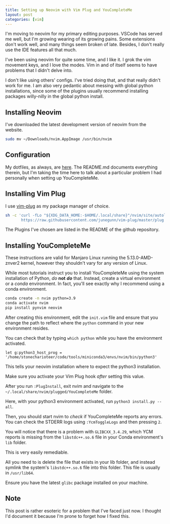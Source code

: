 ```yaml
---
title: Setting up Neovim with Vim Plug and YouCompleteMe
layout: post
categories: [vim]
---
```


I'm moving to neovim for my primary editing purposes. VSCode has served me
well, but I'm growing wearing of its growing pains. Some extensions don't work
well, and many things seem broken of late. Besides, I don't really use the IDE
features all that much.

I've been using neovim for quite some time, and I like it. I grok the vim
movement keys, and I love the modes. Vim in and of itself seems to have
problems that I didn't delve into.

I don't like using others' configs. I've tried doing that, and that really
didn't work for me. I am also very pedantic about messing with global python
installations, since some of the plugins usually recommend installing
packages willy-nilly in the global python install.

## Installing Neovim

I've downloaded the latest development version of neovim from the website.

```bash
sudo mv ~/Downloads/nvim.AppImage /usr/bin/nvim
```

## Configuration

My dotfiles, as always, are 
[here](https://github.com/stonecharioteer.com/fresh-install).
The README.md documents everything therein, but I'm taking the time here to
talk about a particular problem I had personally when setting up YouCompleteMe.

## Installing Vim Plug

I use [vim-plug](https://github.com/junegunn/vim-plug) as my package manager of
choice.

```bash
sh -c 'curl -fLo "${XDG_DATA_HOME:-$HOME/.local/share}"/nvim/site/autoload/plug.vim --create-dirs \
       https://raw.githubusercontent.com/junegunn/vim-plug/master/plug.vim'
```

The Plugins I've chosen are listed in the README of the github repository.

## Installing YouCompleteMe

These instructions are valid for Manjaro Linux running the 5.13.0-AMD-znver2
kernel, however they shouldn't vary for any version of Linux.

While most tutorials instruct you to install YouCompleteMe using the system
installation of Python, *do* **not** ***do*** that. Instead, create a virtual
environment or a *conda* environment. In fact, you'll see exactly why I
recommend using a conda environment.

```bash
conda create -n nvim python=3.9
conda activate nvim
pip install pynvim neovim
```

After creating this environment, edit the `init.vim` file and ensure that you
change the path to reflect where the `python` command in your new environment
resides.

You can check that by typing `which python` while you have the environment
activated.

```vim
let g:python3_host_prog = '/home/stonecharioteer/code/tools/miniconda3/envs/nvim/bin/python3'
```

This tells your neovim installation where to expect the python3 installation.

Make sure you activate your Vim Plug hook *after* setting this value.

After you run `:PlugInstall`, exit nvim and navigate to the `~/.local/share/nvim/plugged/YouCompleteMe` folder.

Here, with your python3 environment activated, run `python3 install.py --all`.

Then, you should start nvim to *check* if YouCompleteMe reports any errors.
You can check the STDERR logs using `:YcmToggleLogs` and then pressing `2`.

You will notice that there is a problem with `GLIBCXX_3.4.29`, which YCM reports
is missing from the `libstdc++.so.6` file in your Conda environment's `lib`
folder.

This is very easily remediable.

All you need to is delete the file that exists in your lib folder, and instead
symlink the system's `libstdc++.so.6` file into this folder. This file is usually
in `/usr/lib64`.

Ensure you have the latest `glibc` package installed on your machine.

## Note

This post is rather esoteric for a problem that I've faced just now. I thought
I'd document it because I'm prone to forget how I fixed this.

